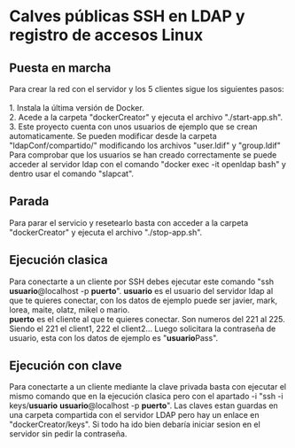 # Calves públicas SSH en LDAP y registro de accesos Linux

## Puesta en marcha
Para crear la red con el servidor y los 5 clientes sigue los siguientes pasos:<br><br>
    1. Instala la última versión de Docker.<br>
    2. Acede a la carpeta "dockerCreator" y ejecuta el archivo "./start-app.sh".<br>
    3. Este proyecto cuenta con unos usuarios de ejemplo que se crean automaticamente. Se pueden modificar desde la carpeta "ldapConf/compartido/" modificando los archivos "user.ldif" y "group.ldif" Para comprobar que los usuarios se han creado correctamente se puede acceder al servidor ldap con el comando "docker exec -it openldap bash" y dentro usar el comando "slapcat".

## Parada
Para parar el servicio y resetearlo basta con acceder a la carpeta "dockerCreator" y ejecuta el archivo "./stop-app.sh".
    

## Ejecución clasica
Para conectarte a un cliente por SSH debes ejecutar este comando "ssh **usuario**@localhost -p **puerto**". 
**usuario** es el usuario del servidor ldap al que te quieres conectar, con los datos de ejemplo puede ser javier, mark, lorea, maite, olatz, mikel o mario.<br>
**puerto** es el cliente al que te quieres conectar. Son numeros del 221 al 225. Siendo el 221 el client1, 222 el client2... 
Luego solicitara la contraseña de usuario, esta con los datos de ejemplo es "**usuario**Pass".

## Ejecución con clave
Para conectarte a un cliente mediante la clave privada basta con ejecutar el mismo comando que en la ejecución clasica pero con el apartado -i "ssh -i keys/**usuario** **usuario**@localhost -p **puerto**".
Las claves estan guardas en una carpeta compartida con el servidor LDAP pero hay un enlace en "dockerCreator/keys".
Si todo ha ido bien debaría iniciar sesion en el servidor sin pedir la contraseña.